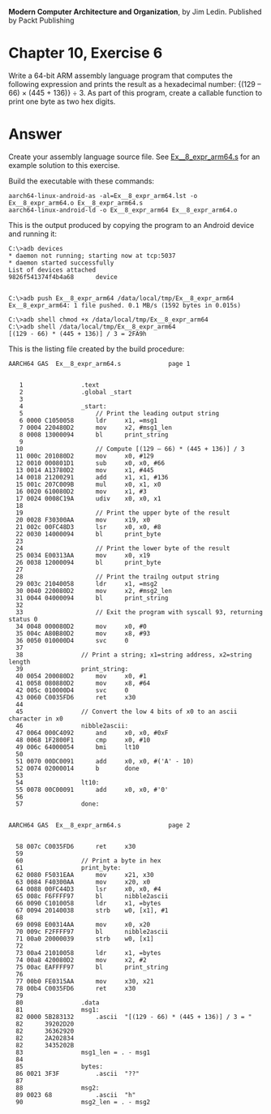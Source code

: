 __Modern Computer Architecture and Organization__, by Jim Ledin. Published by Packt Publishing
# Chapter 10, Exercise 6

Write a 64-bit ARM assembly language program that computes the following expression and prints the result as a hexadecimal number: {(129 – 66) &times; (445 + 136)} &div; 3. As part of this program, create a callable function to print one byte as two hex digits.

# Answer
Create your assembly language source file. See [Ex__8_expr_arm64.s](src/Ex__8_expr_arm64.s) for an example solution to this exercise.
 
Build the executable with these commands:
```
aarch64-linux-android-as -al=Ex__8_expr_arm64.lst -o Ex__8_expr_arm64.o Ex__8_expr_arm64.s
aarch64-linux-android-ld -o Ex__8_expr_arm64 Ex__8_expr_arm64.o
```

This is the output produced by copying the program to an Android device and running it:
```
C:\>adb devices
* daemon not running; starting now at tcp:5037
* daemon started successfully
List of devices attached
9826f541374f4b4a68      device


C:\>adb push Ex__8_expr_arm64 /data/local/tmp/Ex__8_expr_arm64
Ex__8_expr_arm64: 1 file pushed. 0.1 MB/s (1592 bytes in 0.015s)

C:\>adb shell chmod +x /data/local/tmp/Ex__8_expr_arm64
C:\>adb shell /data/local/tmp/Ex__8_expr_arm64
[(129 - 66) * (445 + 136)] / 3 = 2FA9h
```

This is the listing file created by the build procedure:
```
AARCH64 GAS  Ex__8_expr_arm64.s 			page 1


   1              	.text
   2              	.global _start
   3              	
   4              	_start:
   5              	    // Print the leading output string
   6 0000 C1050058 	    ldr     x1, =msg1
   7 0004 220480D2 	    mov     x2, #msg1_len
   8 0008 13000094 	    bl      print_string
   9              	
  10              	    // Compute [(129 – 66) * (445 + 136)] / 3
  11 000c 201080D2 	    mov     x0, #129
  12 0010 000801D1 	    sub     x0, x0, #66
  13 0014 A13780D2 	    mov     x1, #445
  14 0018 21200291 	    add     x1, x1, #136
  15 001c 207C009B 	    mul     x0, x1, x0
  16 0020 610080D2 	    mov     x1, #3
  17 0024 0008C19A 	    udiv    x0, x0, x1
  18              	
  19              	    // Print the upper byte of the result
  20 0028 F30300AA 	    mov     x19, x0
  21 002c 00FC48D3 	    lsr     x0, x0, #8
  22 0030 14000094 	    bl      print_byte
  23              	
  24              	    // Print the lower byte of the result    
  25 0034 E00313AA 	    mov     x0, x19
  26 0038 12000094 	    bl      print_byte
  27              	    
  28              	    // Print the trailng output string
  29 003c 21040058 	    ldr     x1, =msg2
  30 0040 220080D2 	    mov     x2, #msg2_len
  31 0044 04000094 	    bl      print_string
  32              	    
  33              	    // Exit the program with syscall 93, returning status 0
  34 0048 000080D2 	    mov     x0, #0
  35 004c A80B80D2 	    mov     x8, #93
  36 0050 010000D4 	    svc     0
  37              	
  38              	// Print a string; x1=string address, x2=string length
  39              	print_string:
  40 0054 200080D2 	    mov     x0, #1
  41 0058 080880D2 	    mov     x8, #64
  42 005c 010000D4 	    svc     0
  43 0060 C0035FD6 	    ret     x30
  44              	
  45              	// Convert the low 4 bits of x0 to an ascii character in x0
  46              	nibble2ascii:
  47 0064 000C4092 	    and     x0, x0, #0xF
  48 0068 1F2800F1 	    cmp     x0, #10
  49 006c 64000054 	    bmi     lt10
  50              	    
  51 0070 00DC0091 	    add     x0, x0, #('A' - 10)
  52 0074 02000014 	    b       done
  53              	
  54              	lt10:
  55 0078 00C00091 	    add     x0, x0, #'0'
  56              	
  57              	done:


AARCH64 GAS  Ex__8_expr_arm64.s 			page 2


  58 007c C0035FD6 	    ret     x30
  59              	
  60              	// Print a byte in hex    
  61              	print_byte:
  62 0080 F5031EAA 	    mov     x21, x30
  63 0084 F40300AA 	    mov     x20, x0
  64 0088 00FC44D3 	    lsr     x0, x0, #4
  65 008c F6FFFF97 	    bl      nibble2ascii
  66 0090 C1010058 	    ldr     x1, =bytes
  67 0094 20140038 	    strb    w0, [x1], #1
  68              	
  69 0098 E00314AA 	    mov     x0, x20
  70 009c F2FFFF97 	    bl      nibble2ascii
  71 00a0 20000039 	    strb    w0, [x1]
  72              	
  73 00a4 21010058 	    ldr     x1, =bytes
  74 00a8 420080D2 	    mov     x2, #2
  75 00ac EAFFFF97 	    bl      print_string
  76              	    
  77 00b0 FE0315AA 	    mov     x30, x21
  78 00b4 C0035FD6 	    ret     x30
  79              	        
  80              	.data
  81              	msg1:
  82 0000 5B283132 	    .ascii  "[(129 - 66) * (445 + 136)] / 3 = "
  82      39202D20 
  82      36362920 
  82      2A202834 
  82      3435202B 
  83              	msg1_len = . - msg1
  84              	
  85              	bytes:
  86 0021 3F3F     	    .ascii  "??"
  87              	
  88              	msg2:
  89 0023 68       	    .ascii  "h"
  90              	msg2_len = . - msg2
```
